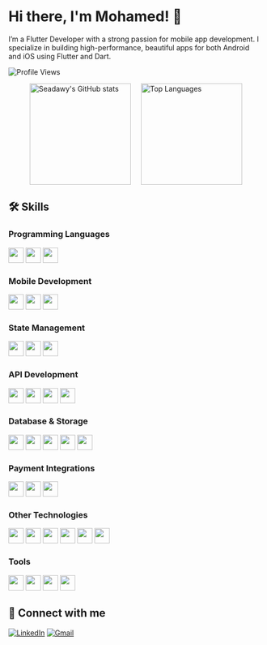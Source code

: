 <!-- GitHub Profile Readme -->

# Hi there, I'm Mohamed! 👋

I’m a Flutter Developer with a strong passion for mobile app development. I specialize in building high-performance, beautiful apps for both Android and iOS using Flutter and Dart.

<p>
  <img src="https://komarev.com/ghpvc/?username=m7md-gafarr&style=flat&color=blue" alt="Profile Views" />
</p>

<!-- GitHub Stats and Top Languages -->


<p style="display: flex; align-items: center; justify-content: center; gap: 20px;">
  <a href="#">
    <img src="https://github-readme-stats.vercel.app/api?username=m7md-gafarr&show_icons=true&theme=radical" height="200" align="center" alt="Seadawy's GitHub stats" />
  </a>
  <a href="#">
    <img src="https://github-readme-stats.vercel.app/api/top-langs/?username=m7md-gafarr&layout=donut&theme=radical" height="200" align="center" alt="Top Languages" />
  </a>
</p>




## 🛠 Skills

### Programming Languages
<img src="https://img.shields.io/badge/C++-00599C?style=for-the-badge&logo=c%2B%2B&logoColor=white" height="30"> <img src="https://img.shields.io/badge/C%23-239120?style=for-the-badge&logo=c-sharp&logoColor=white" height="30"> <img src="https://img.shields.io/badge/Dart-0175C2?style=for-the-badge&logo=dart&logoColor=white" height="30">
### Mobile Development
<img src="https://img.shields.io/badge/Flutter-02569B?style=for-the-badge&logo=flutter&logoColor=white" height="30"> <img src="https://img.shields.io/badge/Responsive_UI-00C4B4?style=for-the-badge&logo=flutter&logoColor=white" height="30"> <img src="https://img.shields.io/badge/Animation-00C4B4?style=for-the-badge&logo=flutter&logoColor=white" height="30">
### State Management
<img src="https://img.shields.io/badge/Bloc-3F51B5?style=for-the-badge&logo=flutter&logoColor=white" height="30"> <img src="https://img.shields.io/badge/Cubit-3F51B5?style=for-the-badge&logo=flutter&logoColor=white" height="30"> <img src="https://img.shields.io/badge/Provider-3F51B5?style=for-the-badge&logo=flutter&logoColor=white" height="30">
### API Development
<img src="https://img.shields.io/badge/RESTful_APIs-4CAF50?style=for-the-badge&logo=api&logoColor=white" height="30"> <img src="https://img.shields.io/badge/Dio-FF6C37?style=for-the-badge&logo=flutter&logoColor=white" height="30"> <img src="https://img.shields.io/badge/Http-FF6C37?style=for-the-badge&logo=flutter&logoColor=white" height="30"> <img src="https://img.shields.io/badge/Postman-FF6C37?style=for-the-badge&logo=postman&logoColor=white" height="30">
### Database & Storage
<img src="https://img.shields.io/badge/SQL-4479A1?style=for-the-badge&logo=sql&logoColor=white" height="30"> <img src="https://img.shields.io/badge/Firebase-FFCA28?style=for-the-badge&logo=firebase&logoColor=black" height="30"> <img src="https://img.shields.io/badge/SQFLite-0288D1?style=for-the-badge&logo=sqlite&logoColor=white" height="30"> <img src="https://img.shields.io/badge/Hive-0288D1?style=for-the-badge&logo=flutter&logoColor=white" height="30"> <img src="https://img.shields.io/badge/Shared_Preferences-0288D1?style=for-the-badge&logo=flutter&logoColor=white" height="30">
### Payment Integrations
<img src="https://img.shields.io/badge/Stripe-008CDD?style=for-the-badge&logo=stripe&logoColor=white" height="30"> <img src="https://img.shields.io/badge/PayPal-00457C?style=for-the-badge&logo=paypal&logoColor=white" height="30"> <img src="https://img.shields.io/badge/Paymob-00C4B4?style=for-the-badge&logo=paymob&logoColor=white" height="30">
### Other Technologies
<img src="https://img.shields.io/badge/Data_Structures-00599C?style=for-the-badge&logo=code&logoColor=white" height="30"> <img src="https://img.shields.io/badge/Problem_Solving-00599C?style=for-the-badge&logo=code&logoColor=white" height="30"> <img src="https://img.shields.io/badge/Clean_Code-4CAF50?style=for-the-badge&logo=code&logoColor=white" height="30"> <img src="https://img.shields.io/badge/OOP-4CAF50?style=for-the-badge&logo=code&logoColor=white" height="30"> <img src="https://img.shields.io/badge/MVVM-4CAF50?style=for-the-badge&logo=code&logoColor=white" height="30"> <img src="https://img.shields.io/badge/Google_Maps-4285F4?style=for-the-badge&logo=google-maps&logoColor=white" height="30">
### Tools
<img src="https://img.shields.io/badge/Git-F05032?style=for-the-badge&logo=git&logoColor=white" height="30"> <img src="https://img.shields.io/badge/GitHub-181717?style=for-the-badge&logo=github&logoColor=white" height="30"> <img src="https://img.shields.io/badge/Android_Studio-3DDC84?style=for-the-badge&logo=android-studio&logoColor=white" height="30"> <img src="https://img.shields.io/badge/VS_Code-007ACC?style=for-the-badge&logo=visual-studio-code&logoColor=white" height="30">




<!-- ## 📚 Top Projects

### 1. [Project Name](https://github.com/seadawy/project-name)
**Description:** A brief overview of what this project does and the technologies used.

<img src="https://img.shields.io/badge/PHP-777BB4?style=flat-square&logo=php&logoColor=white" height="20"> <img src="https://img.shields.io/badge/Laravel-FF2D20?style=flat-square&logo=laravel&logoColor=white" height="20"> <img src="https://img.shields.io/badge/React-61DAFB?style=flat-square&logo=react&logoColor=black" height="20">

### 2. [Another Project](https://github.com/seadawy/another-project)
**Description:** A brief description of the project and the key features.

<img src="https://img.shields.io/badge/JavaScript-F7DF1E?style=flat-square&logo=javascript&logoColor=black" height="20"> <img src="https://img.shields.io/badge/Tailwind_CSS-38B2AC?style=flat-square&logo=tailwind-css&logoColor=white" height="20"> <img src="https://img.shields.io/badge/MySQL-4479A1?style=flat-square&logo=mysql&logoColor=white" height="20">
-->

## 🔗 Connect with me

[![LinkedIn](https://img.shields.io/badge/LinkedIn-0077B5?style=for-the-badge&logo=linkedin&logoColor=white)](https://www.linkedin.com/in/mohamed-sobhy-gafar-291162341/)
[![Gmail](https://img.shields.io/badge/m7md.gafarr@gmail.com-red?style=for-the-badge&logo=google&logoColor=white)](mailto:m7md.gafarr@gmail.com)
